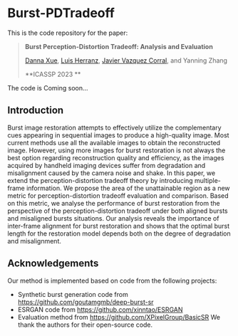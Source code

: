 # Burst-PDTradeoff

This is the code repository for the paper:
> **Burst Perception-Distortion Tradeoff: Analysis and Evaluation**
>
> [Danna Xue](https://github.com/dxue321), [Luis Herranz](http://www.lherranz.org), [Javier Vazquez Corral](https://www.jvazquez-corral.net/), and Yanning Zhang
> 
> **ICASSP 2023 **

The code is Coming soon...

## Introduction
Burst image restoration attempts to effectively utilize the complementary cues appearing in sequential images to produce a high-quality image. Most current methods use all the available images to obtain the reconstructed image. However, using more images for burst restoration is not always the best option regarding reconstruction quality and efficiency, as the images acquired by handheld imaging devices suffer from degradation and misalignment caused by the camera noise and shake. In this paper, we extend the perception-distortion tradeoff theory by introducing multiple-frame information. We propose the area of the unattainable region as a new metric for perception-distortion tradeoff evaluation and comparison. Based on this metric, we analyse the performance of burst restoration from the perspective of the perception-distortion tradeoff under both aligned bursts and misaligned bursts situations. Our analysis reveals the importance of inter-frame alignment for burst restoration and shows that the optimal burst length for the restoration model depends both on the degree of degradation and misalignment.

## Acknowledgements
Our method is implemented based on code from the following projects:

 - Synthetic burst generation code from https://github.com/goutamgmb/deep-burst-sr
 - ESRGAN code from https://github.com/xinntao/ESRGAN
 - Evaluation method from https://github.com/XPixelGroup/BasicSR
We thank the authors for their open-source code.
